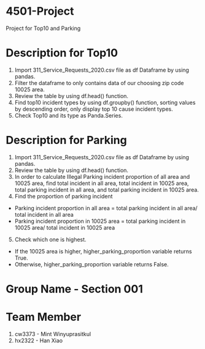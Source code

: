# 4501-Project
Project for Top10 and Parking

# Description for Top10
1.	Import 311_Service_Requests_2020.csv file as df Dataframe by using pandas.
2.	Filter the dataframe to only contains data of our choosing zip code 10025 area.
3.	Review the table by using df.head() function.
4.	Find top10 incident types by using df.groupby() function, sorting values by descending order, only display top 10 cause incident types. 
5.	Check Top10 and its type as Panda.Series.

# Description for Parking
1.	Import 311_Service_Requests_2020.csv file as df Dataframe by using pandas.
2.	Review the table by using df.head() function.
3.	In order to calculate Illegal Parking incident proportion of all area and 10025 area, find total incident in all area, total incident in 10025 area, total parking incident in all area, and total parking incident in 10025 area. 
4.	Find the proportion of parking incident
-	Parking incident proportion in all area = total parking incident in all area/ total incident in all area
-	Parking incident proportion in 10025 area = total parking incident in 10025 area/ total incident in 10025 area
5.	Check which one is highest. 
-	If the 10025 area is higher, higher_parking_proportion variable returns True.
-	Otherwise, higher_parking_proportion variable returns False.

# Group Name - Section 001

# Team Member
1. cw3373 - Mint Winyuprasitkul
2. hx2322 - Han Xiao

